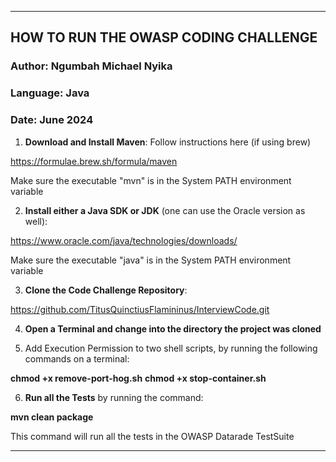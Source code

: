 -----------------------------------------------------------------------------------------------------------


## HOW TO RUN THE OWASP CODING CHALLENGE

### Author:    Ngumbah Michael Nyika
### Language:  Java
### Date:      June 2024

1. **Download and Install Maven**: Follow instructions here (if using brew)

https://formulae.brew.sh/formula/maven

Make sure the executable "mvn" is in the System PATH environment variable


2. **Install either a Java SDK or JDK** (one can use the Oracle version as well):

https://www.oracle.com/java/technologies/downloads/ 

Make sure the executable "java" is in the System PATH environment variable


3. **Clone the Code Challenge Repository**: 

https://github.com/TitusQuinctiusFlamininus/InterviewCode.git


4. **Open a Terminal and change into the directory the project was cloned**


5. Add Execution Permission to two shell scripts, by running the following commands on a terminal:

**chmod +x remove-port-hog.sh**
**chmod +x stop-container.sh**


6. **Run all the Tests** by running the command: 

**mvn clean package**

This command will run all the tests in the OWASP Datarade TestSuite





-----------------------------------------------------------------------------------------------------------


